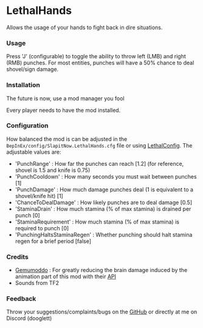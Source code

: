 # LethalHands

Allows the usage of your hands to fight back in dire situations.

### Usage

Press 'J' (configurable) to toggle the ability to throw left (LMB) and right (RMB) punches.
For most entities, punches will have a 50% chance to deal shovel/sign damage.

### Installation

The future is now, use a mod manager you fool

Every player needs to have the mod installed.

### Configuration

How balanced the mod is can be adjusted in the `BepInEx/config/SlapitNow.LethalHands.cfg` file or using [LethalConfig](https://thunderstore.io/c/lethal-company/p/AinaVT/LethalConfig/).
The adjustable values are:
- 'PunchRange' : How far the punches can reach [1.2]  (for reference, shovel is 1.5 and knife is 0.75)
- 'PunchCooldown' : How many seconds you must wait between punches [1]
- 'PunchDamage' : How much damage punches deal (1 is equivalent to a shovel/knife hit) [1]
- 'ChanceToDealDamage' : How likely punches are to deal damage [0.5]
- 'StaminaDrain' : How much stamina (% of max stamina) is drained per punch [0]
- 'StaminaRequirement' : How much stamina (% of max stamina) is required to punch [0]
- 'PunchingHaltsStaminaRegen' : Whether punching should halt stamina regen for a brief period [false]


### Credits

- [Gemumoddo](https://thunderstore.io/c/lethal-company/p/Gemumoddo/) : For greatly reducing the brain damage induced by the animation part of this mod with their [API](https://thunderstore.io/c/lethal-company/p/Gemumoddo/LethalEmotesAPI)
- Sounds from TF2

### Feedback

Throw your suggestions/complaints/bugs on the [GitHub](https://github.com/ThomasNg2/LethalHands) or directly at me on Discord (dooglett)
